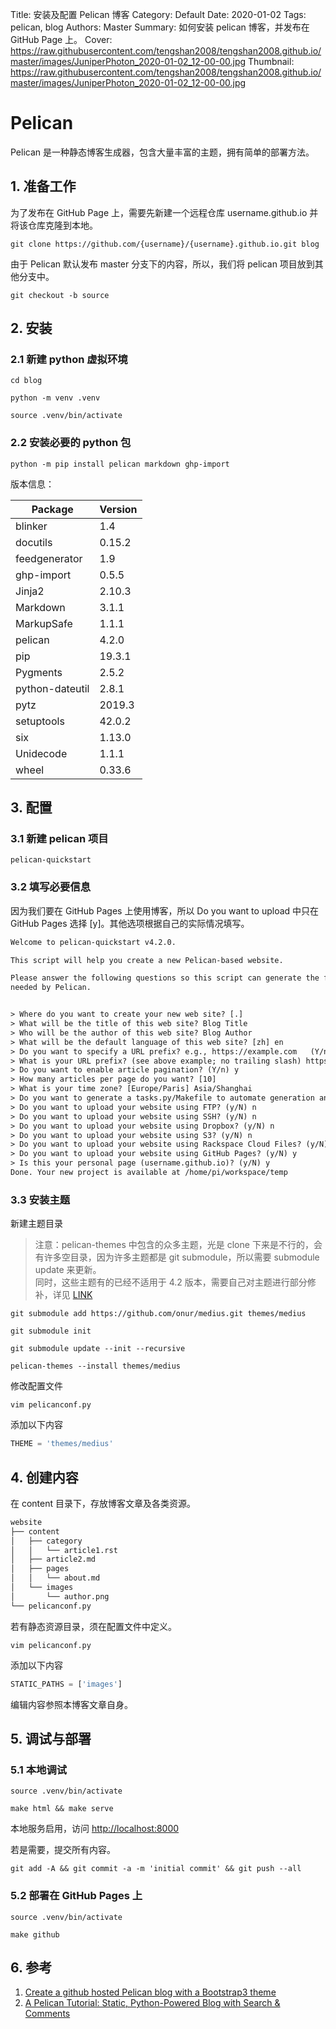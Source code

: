 Title: 安装及配置 Pelican 博客
Category: Default
Date: 2020-01-02
Tags: pelican, blog
Authors: Master
Summary: 如何安装 pelican 博客，并发布在 GitHub Page 上。
Cover: https://raw.githubusercontent.com/tengshan2008/tengshan2008.github.io/master/images/JuniperPhoton_2020-01-02_12-00-00.jpg
Thumbnail: https://raw.githubusercontent.com/tengshan2008/tengshan2008.github.io/master/images/JuniperPhoton_2020-01-02_12-00-00.jpg

# Pelican

Pelican 是一种静态博客生成器，包含大量丰富的主题，拥有简单的部署方法。

## 1. 准备工作

为了发布在 GitHub Page 上，需要先新建一个远程仓库 username.github.io 并将该仓库克隆到本地。

``` shell
git clone https://github.com/{username}/{username}.github.io.git blog
```

由于 Pelican 默认发布 master 分支下的内容，所以，我们将 pelican 项目放到其他分支中。

``` shell
git checkout -b source
```

## 2. 安装

### 2.1 新建 python 虚拟环境

``` shell
cd blog

python -m venv .venv

source .venv/bin/activate
```

### 2.2 安装必要的 python 包

``` shell
python -m pip install pelican markdown ghp-import
```

版本信息：

| Package         | Version |
| --------------- | ------- |
| blinker         | 1.4     |
| docutils        | 0.15.2  |
| feedgenerator   | 1.9     |
| ghp-import      | 0.5.5   |
| Jinja2          | 2.10.3  |
| Markdown        | 3.1.1   |
| MarkupSafe      | 1.1.1   |
| pelican         | 4.2.0   |
| pip             | 19.3.1  |
| Pygments        | 2.5.2   |
| python-dateutil | 2.8.1   |
| pytz            | 2019.3  |
| setuptools      | 42.0.2  |
| six             | 1.13.0  |
| Unidecode       | 1.1.1   |
| wheel           | 0.33.6  |

## 3. 配置

### 3.1 新建 pelican 项目

``` shell
pelican-quickstart
```

### 3.2 填写必要信息

因为我们要在 GitHub Pages 上使用博客，所以 Do you want to upload 中只在 GitHub Pages 选择 [y]。其他选项根据自己的实际情况填写。

``` txt
Welcome to pelican-quickstart v4.2.0.

This script will help you create a new Pelican-based website.

Please answer the following questions so this script can generate the files
needed by Pelican.


> Where do you want to create your new web site? [.]
> What will be the title of this web site? Blog Title
> Who will be the author of this web site? Blog Author
> What will be the default language of this web site? [zh] en
> Do you want to specify a URL prefix? e.g., https://example.com   (Y/n) y
> What is your URL prefix? (see above example; no trailing slash) https://username.github.io
> Do you want to enable article pagination? (Y/n) y
> How many articles per page do you want? [10]
> What is your time zone? [Europe/Paris] Asia/Shanghai
> Do you want to generate a tasks.py/Makefile to automate generation and publishing? (Y/n) y
> Do you want to upload your website using FTP? (y/N) n
> Do you want to upload your website using SSH? (y/N) n
> Do you want to upload your website using Dropbox? (y/N) n
> Do you want to upload your website using S3? (y/N) n
> Do you want to upload your website using Rackspace Cloud Files? (y/N) n
> Do you want to upload your website using GitHub Pages? (y/N) y
> Is this your personal page (username.github.io)? (y/N) y
Done. Your new project is available at /home/pi/workspace/temp
```

### 3.3 安装主题

新建主题目录

> 注意：pelican-themes 中包含的众多主题，光是 clone 下来是不行的，会有许多空目录，因为许多主题都是 git submodule，所以需要 submodule update 来更新。  
> 同时，这些主题有的已经不适用于 4.2 版本，需要自己对主题进行部分修补，详见 [LINK](https://github.com/getpelican/pelican/pull/2538#issue-257357843)

``` shell
git submodule add https://github.com/onur/medius.git themes/medius

git submodule init

git submodule update --init --recursive

pelican-themes --install themes/medius
```

修改配置文件

``` shell
vim pelicanconf.py
```

添加以下内容

``` python
THEME = 'themes/medius'
```

## 4. 创建内容

在 content 目录下，存放博客文章及各类资源。

``` txt
website
├── content
│   ├── category
│   │   └── article1.rst
│   ├── article2.md
│   ├── pages
│   │   └── about.md
│   └── images
│       └── author.png
└── pelicanconf.py
```

若有静态资源目录，须在配置文件中定义。

``` shell
vim pelicanconf.py
```

添加以下内容

``` python
STATIC_PATHS = ['images']
```

编辑内容参照本博客文章自身。

## 5. 调试与部署

### 5.1 本地调试

``` shell
source .venv/bin/activate

make html && make serve
```

本地服务启用，访问 [http://localhost:8000](http://localhost:8000)

若是需要，提交所有内容。

``` shell
git add -A && git commit -a -m 'initial commit' && git push --all
```

### 5.2 部署在 GitHub Pages 上

``` shell
source .venv/bin/activate

make github
```

## 6. 参考

1. [Create a github hosted Pelican blog with a Bootstrap3 theme](https://a-slide.github.io/blog/github-pelican)
2. [A Pelican Tutorial: Static, Python-Powered Blog with Search & Comments](https://snipcart.com/blog/pelican-blog-tutorial-search-comments)

